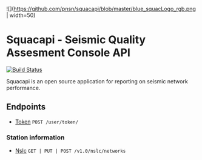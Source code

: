 ![](https://github.com/pnsn/squacapi/blob/master/blue_squacLogo_rgb.png | width=50)

# Squacapi - Seismic Quality Assesment Console API 

[![Build Status](https://travis-ci.com/travis-ci/travis-web.svg?branch=master)](https://travis-ci.com/travis-ci/travis-web)

Squacapi is an open source application for reporting on seismic network performance. 

## Endpoints
* [Token](./docs/user/token.md)  `POST /user/token/`
### Station information

* [Nslc](./docs/nslc/network.md)  `GET | PUT | POST /v1.0/nslc/networks`

